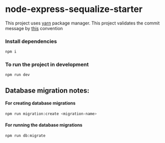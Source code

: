# node-express-sequalize-starter

This project uses [yarn](https://yarnpkg.com/) package manager.
This project validates the commit message by [this](https://github.com/marionebl/commitlint/tree/master/%40commitlint/config-conventional) convention

### Install dependencies

```sh
npm i
```

### To run the project in development

```sh
npm run dev
```

## Database migration notes:

#### For creating database migrations

```sh
npm run migration:create <migration-name>
```

#### For running the database migrations

```sh
npm run db:migrate
```
